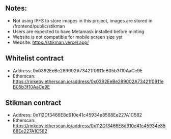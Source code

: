 ## Notes:

- Not using IPFS to store images in this project, images are stored in /frontend/public/stikman
- Users are expected to have Metamask installed before minting
- Website is not compatible for mobile screen size yet
- Website: https://stikman.vercel.app/

## Whitelist contract

- Address: 0x0392EeBe289002A73421f0911eB05b3f10AaCe9E
- Etherscan: https://rinkeby.etherscan.io/address/0x0392EeBe289002A73421f0911eB05b3f10AaCe9E

## Stikman contract

- Address: 0x112Df3466E8d910e41c45934e8568Ee227A1C582
- Etherscan: https://rinkeby.etherscan.io/address/0x112Df3466E8d910e41c45934e8568Ee227A1C582
